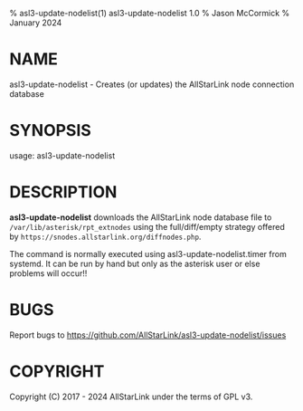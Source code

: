 % asl3-update-nodelist(1) asl3-update-nodelist 1.0
% Jason McCormick
% January 2024

# NAME
asl3-update-nodelist - Creates (or updates) the AllStarLink node connection database 

# SYNOPSIS
usage: asl3-update-nodelist 

# DESCRIPTION
**asl3-update-nodelist** downloads the AllStarLink node database file
to `/var/lib/asterisk/rpt_extnodes` using the full/diff/empty
strategy offered by `https://snodes.allstarlink.org/diffnodes.php`.

The command is normally executed using asl3-update-nodelist.timer
from systemd. It can be run by hand but only as the asterisk
user or else problems will occur!!

# BUGS
Report bugs to https://github.com/AllStarLink/asl3-update-nodelist/issues

# COPYRIGHT
Copyright (C) 2017 - 2024 AllStarLink under the terms of GPL v3.


